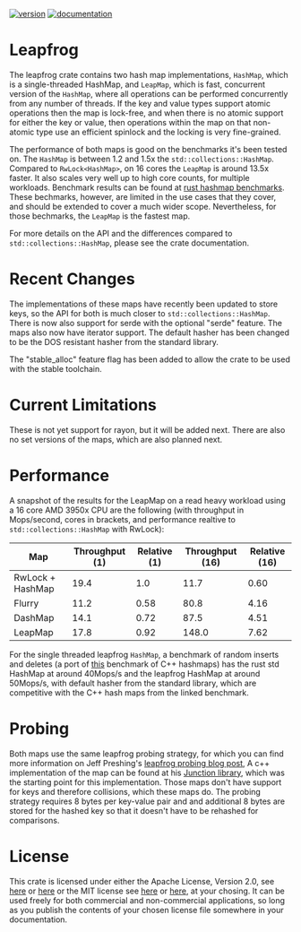 [![version](https://img.shields.io/crates/v/leapfrog)](https://crates.io/crates/leapfrog)
[![documentation](https://docs.rs/leapfrog/badge.svg)](https://docs.rs/leapfrog)

# Leapfrog

The leapfrog crate contains two hash map implementations, `HashMap`, which is
a single-threaded HashMap, and `LeapMap`, which is fast, concurrent 
version of the `HashMap`, where all operations can be performed concurrently 
from any number of threads. If the key and value types support atomic operations
then the map is lock-free, and when there is no atomic support for either the key
or value, then operations within the map on that non-atomic type use an efficient
spinlock and the locking is very fine-grained.

The performance of both maps is good on the benchmarks it's been tested on. The
`HashMap` is between 1.2 and 1.5x the `std::collections::HashMap`. Compared to
`RwLock<HashMap>`, on 16 cores the `LeapMap` is around 13.5x faster. It also
scales very well up to high core counts, for multiple workloads.  Benchmark results 
can be found at [rust hashmap benchmarks](https://github.com/robclu/conc-map-bench).
These bechmarks, however, are limited in the use cases that they cover, and 
should be extended to cover a much wider scope. Nevertheless, for those bechmarks,
the `LeapMap` is the fastest map. 

For more details on the API and the differences compared to `std::collections::HashMap`,
please see the crate documentation.

# Recent Changes

The implementations of these maps have recently been updated to store keys, so the API
for both is much closer to `std::collections::HashMap`. There is now also support for
serde with the optional "serde" feature. The maps also now have iterator support. The
default hasher has been changed to be the DOS resistant hasher from the standard library.

The "stable_alloc" feature flag has been added to allow the crate to be used with the stable toolchain.

# Current Limitations

These is not yet support for rayon, but it will be added next. There are also no set
versions of the maps, which are also planned next.

# Performance

A snapshot of the results for the LeapMap on a read heavy workload using a 16 core 
AMD 3950x CPU are the following (with throughput in Mops/second, cores in brackets, 
and  performance realtive to `std::collections::HashMap` with RwLock):

| Map              | Throughput (1) | Relative (1) | Throughput (16) | Relative (16) |
|------------------|----------------|--------------|-----------------|---------------|
| RwLock + HashMap | 19.4           | 1.0          | 11.7            | 0.60          |
| Flurry           | 11.2           | 0.58         | 80.8            | 4.16          |
| DashMap          | 14.1           | 0.72         | 87.5            | 4.51          |
| LeapMap          | 17.8           | 0.92         | 148.0           | 7.62          |

For the single threaded leapfrog `HashMap`, a benchmark of random inserts and deletes (a port of
[this](https://martin.ankerl.com/2019/04/01/hashmap-benchmarks-03-03-result-RandomInsertErase/)
benchmark of C++ hashmaps) has the rust std HashMap at around 40Mops/s and
the leapfrog HashMap at around 50Mops/s, with default hasher from the standard library,
which are competitive with the C++ hash maps from the linked benchmark.

# Probing

Both maps use the same leapfrog probing strategy, for which you can find more
information on Jeff Preshing's [leapfrog probing blog post](https://preshing.com/20160314/leapfrog-probing/),
A c++ implementation of the map can be found at his [Junction library](https://github.com/preshing/junction),
which was the starting point for this implementation. Those maps don't have support for keys and
therefore collisions, which these maps do. The probing strategy requires 8 bytes per key-value pair
and and additional 8 bytes are stored for the hashed key so that it doesn't have to be rehashed for
comparisons.

# License

This crate is licensed under either the Apache License, Version 2.0, see 
[here](LICENSE-APACHE) or [here](http://www.apache.org/licenses/LICENSE-2.0) or
the MIT license see [here](LICENSE-MIT) or [here](http://opensource.org/licenses/MIT),
at your chosing. It can be used freely for both commercial and non-commercial 
applications, so long as you publish the contents of your chosen license file
somewhere in your documentation.

